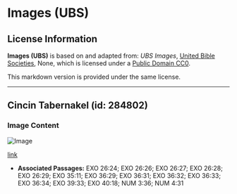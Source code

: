 # Images (UBS)

## License Information

**Images (UBS)** is based on and adapted from: _UBS Images_, [United Bible Societies](https://unitedbiblesocieties.org/), None, which is licensed under a [Public Domain CC0](https://creativecommons.org/public-domain/cc0/).

This markdown version is provided under the same license.



--------------------------------

## Cincin Tabernakel (id: 284802)

### Image Content

![Image](https://cdn.aquifer.bible/aquifer-content/resources/Media/WEB-0429_tabernacle_ring.jpg)

[link](https://cdn.aquifer.bible/aquifer-content/resources/Media/WEB-0429_tabernacle_ring.jpg)

* **Associated Passages:** EXO 26:24; EXO 26:26; EXO 26:27; EXO 26:28; EXO 26:29; EXO 35:11; EXO 36:29; EXO 36:31; EXO 36:32; EXO 36:33; EXO 36:34; EXO 39:33; EXO 40:18; NUM 3:36; NUM 4:31

